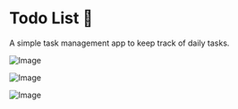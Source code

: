 # Todo List 📝  
A simple task management app to keep track of daily tasks.

![Image](https://github.com/user-attachments/assets/215adcbc-1ce1-476d-90a6-3bf482e78bb5)

![Image](https://github.com/user-attachments/assets/48cf3749-e7ce-40f5-91f1-91aadf8d2f52)

![Image](https://github.com/user-attachments/assets/7cee5683-2458-4341-9b69-159150202cd9)
